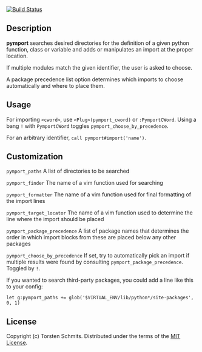 [![Build Status](https://travis-ci.org/tek/vim-pymport.png)](https://travis-ci.org/tek/vim-pymport)

## Description

**pymport** searches desired directories for the definition of a given python
function, class or variable and adds or manipulates an import at the proper
location.

If multiple modules match the given identifier, the user is asked to choose.

A package precedence list option determines which imports to choose
automatically and where to place them.

## Usage

For importing `<cword>`, use `<Plug>(pymport_cword)` or `:PymportCWord`.
Using a bang `!` with `PymportCWord` toggles `pymport_choose_by_precedence`.

For an arbitrary identifier, `call pymport#import('name')`.

## Customization

`pymport_paths` A list of directories to be searched

`pymport_finder` The name of a vim function used for searching

`pymport_formatter` The name of a vim function used for final formatting of the import lines

`pymport_target_locator` The name of a vim function used to determine the line where the import should be placed

`pymport_package_precedence` A list of package names that determines the order in which import blocks from these are placed below any other packages

`pymport_choose_by_precedence` If set, try to automatically pick an import if multiple results were found by consulting `pymport_package_precedence`. Toggled by `!`.

If you wanted to search third-party packages, you could add a line like this to your config:

`let g:pymport_paths += glob('$VIRTUAL_ENV/lib/python*/site-packages', 0, 1)`

## License

Copyright (c) Torsten Schmits. Distributed under the terms of the [MIT
License][1].

[1]: http://opensource.org/licenses/MIT 'mit license'
